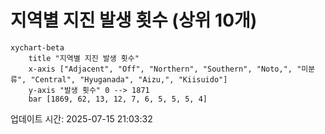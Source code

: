 # 지역별 지진 발생 횟수 (상위 10개)

```mermaid
xychart-beta
    title "지역별 지진 발생 횟수"
    x-axis ["Adjacent", "Off", "Northern", "Southern", "Noto,", "미분류", "Central", "Hyuganada", "Aizu,", "Kiisuido"]
    y-axis "발생 횟수" 0 --> 1871
    bar [1869, 62, 13, 12, 7, 6, 5, 5, 5, 4]
```

업데이트 시간: 2025-07-15 21:03:32
